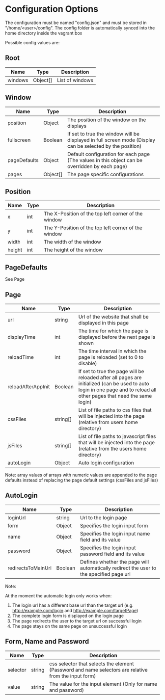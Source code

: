 Configuration Options
=====================

The configuration must be named "config.json" and must be stored in "/home/\<user>/config".
The config folder is automatically synced into the home directory inside the vagrant box

Possible config values are:

Root
----

| Name    | Type     | Description
|---------|----------|------------------
| windows | Object[] | List of windows |


Window
------

| Name         | Type      | Description
|--------------|-----------|-----------------------------------------------------------------------------------------------------------|
| position     | Object    | The position of the window on the displays                                                                |
| fullscreen   | Boolean   | If set to true the window will be displayed in full screen mode (Display can be selected by the position) |
| pageDefaults | Object    | Default configuration for each page (The values in this object can be overridden by each page)            |
| pages        | Object[] | The page specific configurations                                                                          |


Position
--------

| Name   | Type | Description
|--------|------|-----------------------------------------------------|
| x      | int  | The X-Position of the top left corner of the window |
| y      | int  | The Y-Position of the top left corner of the window |
| width  | int  | The width of the window                             |
| height | int  | The height of the window                            |


PageDefaults
------------

See Page


Page
----

| Name               | Type     | Description
|--------------------|----------|-------------------------------------------------------------------------------------------------------------------------------------------------------------------------|
| url                | string   | Url of the website that shall be displayed in this page                                                                                                                 |
| displayTime        | int      | The time for which the page is displayed before the next page is shown                                                                                                  |
| reloadTime         | int      | The time interval in which the page is reloaded (set to 0 to disable)                                                                                                   |
| reloadAfterAppInit | Boolean  | If set to true the page will be reloaded after all pages are initialized (can be used to auto login in one page and to reload all other pages that need the same login) |
| cssFiles           | string[] | List of file paths to css files that will be injected into the page (relative from users home directory)                                                                |
| jsFiles            | string[] | List of file paths to javascript files that will be injected into the page (relative from the users home directory)                                                     |
| autoLogin          | Object   | Auto login configuration                                                                                                                                                |


Note: array values of arrays with numeric values are appended to the page defaults instead of replacing the page default settings (cssFiles and jsFiles)


AutoLogin
---------

| Name               | Type    | Description
|--------------------|---------|-----------------------------------------------------------------------------------------|
| loginUrl           | string  | Url to the login page                                                                   |
| form               | Object  | Specifies the login input form                                                          |
| name               | Object  | Specifies the login input name field and its value                                      |
| password           | Object  | Specifies the login input password field and its value                                  |
| redirectsToMainUrl | Boolean | Defines whether the page will automatically redirect the user to the specified page url |


Note:

At the moment the automatic login only works when:
1. The login url has a different base url than the target url (e.g. http://example.com/login and http://example.com/targetPage)
2. The complete login form is displayed on the login page
3. The page redirects the user to the target url on successful login
4. The page stays on the same page on unsuccessful login


Form, Name and Password
-----------------------

| Name               | Type    | Description
|--------------------|---------|------------------------------------------------------------------------------------------------------|
| selector           | string  | css selector that selects the element (Password and name selectors are relative from the input form) |
| value              | string  | The value for the input element (Only for name and password)                                         |
